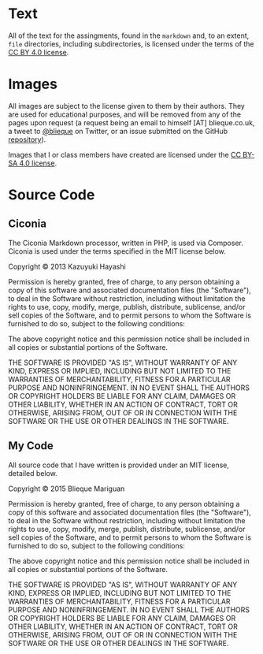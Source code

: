 # Text

All of the text for the assingments, found in the `markdown` and, to an extent, `file` directories, including subdirectories, is licensed under the terms of the [CC BY 4.0 license](http://creativecommons.org/licenses/by/4.0/).

# Images

All images are subject to the license given to them by their authors. They are used for educational purposes, and will be removed from any of the pages upon request (a request being an email to himself [AT] blieque.co.uk, a tweet to [@blieque](https://twitter.com/blieque) on Twitter, or an issue submitted on the GitHub [repository](https://github.com/blieque/btec/issues)).

Images that I or class members have created are licensed under the [CC BY-SA 4.0 license](https://creativecommons.org/licenses/by-sa/4.0/). 

# Source Code

## Ciconia

The Ciconia Markdown processor, written in PHP, is used via Composer. Ciconia is used under the terms specified in the MIT license below.

Copyright &copy; 2013 Kazuyuki Hayashi

Permission is hereby granted, free of charge, to any person obtaining a copy of this software and associated documentation files (the "Software"), to deal in the Software without restriction, including without limitation the rights to use, copy, modify, merge, publish, distribute, sublicense, and/or sell copies of the Software, and to permit persons to whom the Software is furnished to do so, subject to the following conditions:

The above copyright notice and this permission notice shall be included in all copies or substantial portions of the Software.

THE SOFTWARE IS PROVIDED "AS IS", WITHOUT WARRANTY OF ANY KIND, EXPRESS OR IMPLIED, INCLUDING BUT NOT LIMITED TO THE WARRANTIES OF MERCHANTABILITY, FITNESS FOR A PARTICULAR PURPOSE AND NONINFRINGEMENT. IN NO EVENT SHALL THE AUTHORS OR COPYRIGHT HOLDERS BE LIABLE FOR ANY CLAIM, DAMAGES OR OTHER LIABILITY, WHETHER IN AN ACTION OF CONTRACT, TORT OR OTHERWISE, ARISING FROM, OUT OF OR IN CONNECTION WITH THE SOFTWARE OR THE USE OR OTHER DEALINGS IN THE SOFTWARE.

## My Code

All source code that I have written is provided under an MIT license, detailed below.

Copyright &copy; 2015 Blieque Mariguan

Permission is hereby granted, free of charge, to any person obtaining a copy of this software and associated documentation files (the "Software"), to deal in the Software without restriction, including without limitation the rights to use, copy, modify, merge, publish, distribute, sublicense, and/or sell copies of the Software, and to permit persons to whom the Software is furnished to do so, subject to the following conditions:

The above copyright notice and this permission notice shall be included in all copies or substantial portions of the Software.

THE SOFTWARE IS PROVIDED "AS IS", WITHOUT WARRANTY OF ANY KIND, EXPRESS OR IMPLIED, INCLUDING BUT NOT LIMITED TO THE WARRANTIES OF MERCHANTABILITY, FITNESS FOR A PARTICULAR PURPOSE AND NONINFRINGEMENT. IN NO EVENT SHALL THE AUTHORS OR COPYRIGHT HOLDERS BE LIABLE FOR ANY CLAIM, DAMAGES OR OTHER LIABILITY, WHETHER IN AN ACTION OF CONTRACT, TORT OR OTHERWISE, ARISING FROM, OUT OF OR IN CONNECTION WITH THE SOFTWARE OR THE USE OR OTHER DEALINGS IN THE SOFTWARE.
